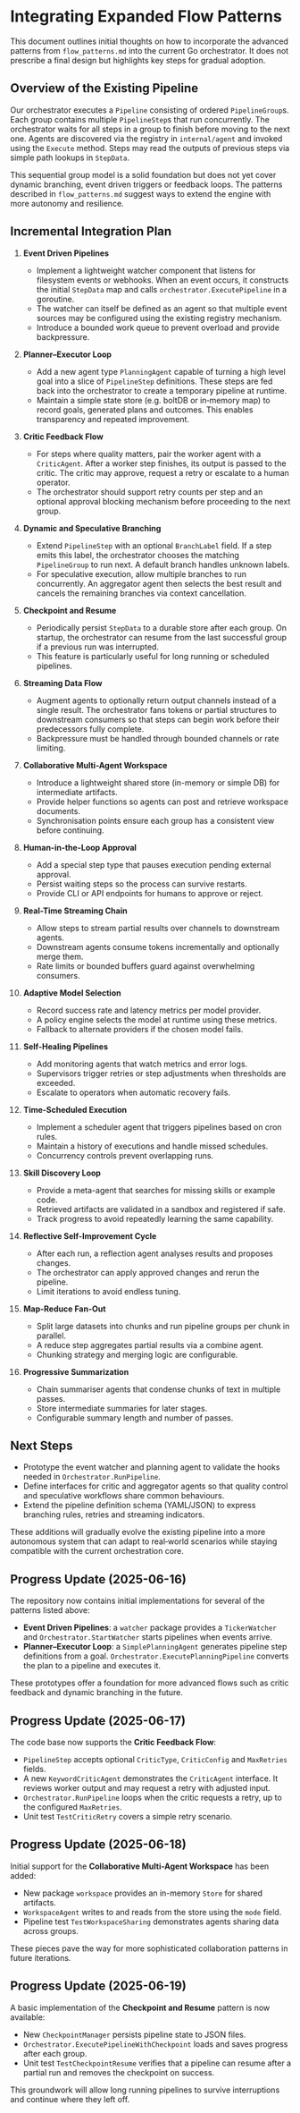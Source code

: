# Integrating Expanded Flow Patterns

This document outlines initial thoughts on how to incorporate the advanced patterns from `flow_patterns.md` into the current Go orchestrator. It does not prescribe a final design but highlights key steps for gradual adoption.

## Overview of the Existing Pipeline

Our orchestrator executes a `Pipeline` consisting of ordered `PipelineGroup`s. Each group contains multiple `PipelineStep`s that run concurrently. The orchestrator waits for all steps in a group to finish before moving to the next one. Agents are discovered via the registry in `internal/agent` and invoked using the `Execute` method. Steps may read the outputs of previous steps via simple path lookups in `StepData`.

This sequential group model is a solid foundation but does not yet cover dynamic branching, event driven triggers or feedback loops. The patterns described in `flow_patterns.md` suggest ways to extend the engine with more autonomy and resilience.

## Incremental Integration Plan

1. **Event Driven Pipelines**
   - Implement a lightweight watcher component that listens for filesystem events or webhooks. When an event occurs, it constructs the initial `StepData` map and calls `orchestrator.ExecutePipeline` in a goroutine.
   - The watcher can itself be defined as an agent so that multiple event sources may be configured using the existing registry mechanism.
   - Introduce a bounded work queue to prevent overload and provide backpressure.

2. **Planner–Executor Loop**
   - Add a new agent type `PlanningAgent` capable of turning a high level goal into a slice of `PipelineStep` definitions. These steps are fed back into the orchestrator to create a temporary pipeline at runtime.
   - Maintain a simple state store (e.g. boltDB or in‑memory map) to record goals, generated plans and outcomes. This enables transparency and repeated improvement.

3. **Critic Feedback Flow**
   - For steps where quality matters, pair the worker agent with a `CriticAgent`. After a worker step finishes, its output is passed to the critic. The critic may approve, request a retry or escalate to a human operator.
   - The orchestrator should support retry counts per step and an optional approval blocking mechanism before proceeding to the next group.

4. **Dynamic and Speculative Branching**
   - Extend `PipelineStep` with an optional `BranchLabel` field. If a step emits this label, the orchestrator chooses the matching `PipelineGroup` to run next. A default branch handles unknown labels.
   - For speculative execution, allow multiple branches to run concurrently. An aggregator agent then selects the best result and cancels the remaining branches via context cancellation.

5. **Checkpoint and Resume**
   - Periodically persist `StepData` to a durable store after each group. On startup, the orchestrator can resume from the last successful group if a previous run was interrupted.
   - This feature is particularly useful for long running or scheduled pipelines.

6. **Streaming Data Flow**
   - Augment agents to optionally return output channels instead of a single result. The orchestrator fans tokens or partial structures to downstream consumers so that steps can begin work before their predecessors fully complete.
   - Backpressure must be handled through bounded channels or rate limiting.

7. **Collaborative Multi-Agent Workspace**
   - Introduce a lightweight shared store (in-memory or simple DB) for intermediate artifacts.
   - Provide helper functions so agents can post and retrieve workspace documents.
   - Synchronisation points ensure each group has a consistent view before continuing.

8. **Human-in-the-Loop Approval**
   - Add a special step type that pauses execution pending external approval.
   - Persist waiting steps so the process can survive restarts.
   - Provide CLI or API endpoints for humans to approve or reject.

9. **Real-Time Streaming Chain**
   - Allow steps to stream partial results over channels to downstream agents.
   - Downstream agents consume tokens incrementally and optionally merge them.
   - Rate limits or bounded buffers guard against overwhelming consumers.

10. **Adaptive Model Selection**
    - Record success rate and latency metrics per model provider.
    - A policy engine selects the model at runtime using these metrics.
    - Fallback to alternate providers if the chosen model fails.

11. **Self-Healing Pipelines**
    - Add monitoring agents that watch metrics and error logs.
    - Supervisors trigger retries or step adjustments when thresholds are exceeded.
    - Escalate to operators when automatic recovery fails.

12. **Time-Scheduled Execution**
    - Implement a scheduler agent that triggers pipelines based on cron rules.
    - Maintain a history of executions and handle missed schedules.
    - Concurrency controls prevent overlapping runs.

13. **Skill Discovery Loop**
    - Provide a meta-agent that searches for missing skills or example code.
    - Retrieved artifacts are validated in a sandbox and registered if safe.
    - Track progress to avoid repeatedly learning the same capability.

14. **Reflective Self-Improvement Cycle**
    - After each run, a reflection agent analyses results and proposes changes.
    - The orchestrator can apply approved changes and rerun the pipeline.
    - Limit iterations to avoid endless tuning.

15. **Map-Reduce Fan-Out**
    - Split large datasets into chunks and run pipeline groups per chunk in parallel.
    - A reduce step aggregates partial results via a combine agent.
    - Chunking strategy and merging logic are configurable.

16. **Progressive Summarization**
    - Chain summariser agents that condense chunks of text in multiple passes.
    - Store intermediate summaries for later stages.
    - Configurable summary length and number of passes.

## Next Steps

- Prototype the event watcher and planning agent to validate the hooks needed in `Orchestrator.RunPipeline`.
- Define interfaces for critic and aggregator agents so that quality control and speculative workflows share common behaviours.
- Extend the pipeline definition schema (YAML/JSON) to express branching rules, retries and streaming indicators.

These additions will gradually evolve the existing pipeline into a more autonomous system that can adapt to real‑world scenarios while staying compatible with the current orchestration core.

## Progress Update (2025-06-16)

The repository now contains initial implementations for several of the patterns listed above:

- **Event Driven Pipelines**: a `watcher` package provides a `TickerWatcher` and
  `Orchestrator.StartWatcher` starts pipelines when events arrive.
- **Planner–Executor Loop**: a `SimplePlanningAgent` generates pipeline step
  definitions from a goal. `Orchestrator.ExecutePlanningPipeline` converts the
  plan to a pipeline and executes it.

These prototypes offer a foundation for more advanced flows such as critic
feedback and dynamic branching in the future.

## Progress Update (2025-06-17)

The code base now supports the **Critic Feedback Flow**:

- `PipelineStep` accepts optional `CriticType`, `CriticConfig` and
  `MaxRetries` fields.
- A new `KeywordCriticAgent` demonstrates the `CriticAgent` interface. It
  reviews worker output and may request a retry with adjusted input.
- `Orchestrator.RunPipeline` loops when the critic requests a retry, up to the
  configured `MaxRetries`.
- Unit test `TestCriticRetry` covers a simple retry scenario.

## Progress Update (2025-06-18)

Initial support for the **Collaborative Multi-Agent Workspace** has been added:

- New package `workspace` provides an in-memory `Store` for shared artifacts.
- `WorkspaceAgent` writes to and reads from the store using the `mode` field.
- Pipeline test `TestWorkspaceSharing` demonstrates agents sharing data across groups.

These pieces pave the way for more sophisticated collaboration patterns in future iterations.

## Progress Update (2025-06-19)

A basic implementation of the **Checkpoint and Resume** pattern is now available:

- New `CheckpointManager` persists pipeline state to JSON files.
- `Orchestrator.ExecutePipelineWithCheckpoint` loads and saves progress after each group.
- Unit test `TestCheckpointResume` verifies that a pipeline can resume after a partial run and removes the checkpoint on success.

This groundwork will allow long running pipelines to survive interruptions and continue where they left off.
